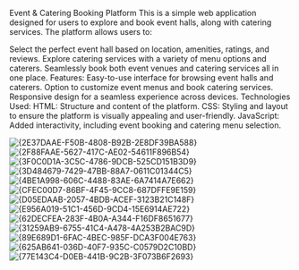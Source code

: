 Event & Catering Booking Platform
This is a simple web application designed for users to explore and book event halls, along with catering services. The platform allows users to:

Select the perfect event hall based on location, amenities, ratings, and reviews.
Explore catering services with a variety of menu options and caterers.
Seamlessly book both event venues and catering services all in one place.
Features:
Easy-to-use interface for browsing event halls and caterers.
Option to customize event menus and book catering services.
Responsive design for a seamless experience across devices.
Technologies Used:
HTML: Structure and content of the platform.
CSS: Styling and layout to ensure the platform is visually appealing and user-friendly.
JavaScript: Added interactivity, including event booking and catering menu selection.




![{2E37DAAE-F50B-4808-B92B-2E8DF39BA588}](https://github.com/user-attachments/assets/abc1a931-84c7-4412-8e1f-953eed6078a1)
![{2F88FAAE-5627-417C-AE02-54611F896B54}](https://github.com/user-attachments/assets/1948e652-0564-4985-8a8a-f5759182b36f)
![{3F0C0D1A-3C5C-4786-9DCB-525CD151B3D9}](https://github.com/user-attachments/assets/6f2acad3-72ca-4299-b476-27668664a73a)
![{3D484679-7429-47BB-88A7-0611C01344C5}](https://github.com/user-attachments/assets/998d56d9-31d2-4e8c-aace-659447ee83cf)
![{4BE1A998-606C-4488-83AE-6A7414A7E662}](https://github.com/user-attachments/assets/589fcf88-8d01-48f3-be94-01c5158a1a06)
![{CFEC00D7-86BF-4F45-9CC8-687DFFE9E159}](https://github.com/user-attachments/assets/cffe3a45-d5cb-402d-a506-9a2cbb9209aa)
![{D05EDAAB-2057-4BDB-ACEF-3123B21C148F}](https://github.com/user-attachments/assets/3fad775f-d72b-4223-8056-371a81c38f56)
![{E956A019-51C1-456D-9CD4-15E6914AE722}](https://github.com/user-attachments/assets/c726269a-9ba6-42dc-821f-2789d0915426)
![{62DECFEA-283F-4B0A-A344-F16DF8651677}](https://github.com/user-attachments/assets/da295bba-7a0b-4fe0-8fe1-2ad0154f1763)
![{31259AB9-6755-41C4-A478-4A253B2BAC9D}](https://github.com/user-attachments/assets/f1654fa6-06e1-4be2-92cf-781363d9f2df)
![{89E689D1-6FAC-4BEC-985F-DCA3F004E763}](https://github.com/user-attachments/assets/91450960-809b-456b-a41d-86656e2d9401)
![{625AB641-036D-40F7-935C-C0579D2C10BD}](https://github.com/user-attachments/assets/17b7c260-081a-48a4-96a6-3de5ac862cc1)
![{77E143C4-D0EB-441B-9C2B-3F073B6F2693}](https://github.com/user-attachments/assets/95498228-df7a-47bc-97dc-61d0c999b159)
